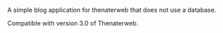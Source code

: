 A simple blog application for thenaterweb that does not 
use a database.

Compatible with version 3.0 of Thenaterweb.

